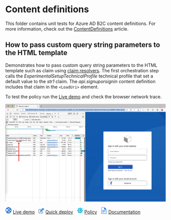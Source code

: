 # Content definitions

This folder contains unit tests for Azure AD B2C content definitions. For more information, check out the [ContentDefinitions](https://docs.microsoft.com/azure/active-directory-b2c/contentdefinitions) article.

## How to pass custom query string parameters to the HTML template

Demonstrates how to pass custom query string parameters to the HTML template such as claim using [claim resolvers](https://docs.microsoft.com/azure/active-directory-b2c/claim-resolver-overview). The first orchestration step calls the *ExperimentalSetupTechnicalProfile* technical profile that set a default value to the *str1* claim. The *api.signuporsignin* content definition includes that claim in the `<LoadUri>` element. 

To test the policy run the [Live demo](https://b2clivedemo.b2clogin.com/b2clivedemo.onmicrosoft.com/B2C_1A_CD_PassParams/oauth2/v2.0/authorize?client_id=cfaf887b-a9db-4b44-ac47-5efff4e2902c&nonce=defaultNonce&redirect_uri=https%3A%2F%2Fjwt.ms&scope=openid&response_type=id_token&prompt=login) and check the browser network trace. 

![Screenshot shows how to find the query string parameter](./media/netwrok-trace.png)

![live demo](../media/demo.png) [Live demo](https://b2clivedemo.b2clogin.com/b2clivedemo.onmicrosoft.com/B2C_1A_CD_PassParams/oauth2/v2.0/authorize?client_id=cfaf887b-a9db-4b44-ac47-5efff4e2902c&nonce=defaultNonce&redirect_uri=https%3A%2F%2Fjwt.ms&scope=openid&response_type=id_token&prompt=login) &nbsp; ![Quick deploy](../media/deploy.png) [Quick deploy](https://b2ciefsetupapp.azurewebsites.net/) &nbsp; ![policy](../media/policy.png) [Policy](CD_PassParams.xml) &nbsp; ![documentation](../media/doc.png) [Documentation](https://docs.microsoft.com/azure/active-directory-b2c/customize-ui-with-html?pivots=b2c-custom-policy#dynamic-page-content-uri)
